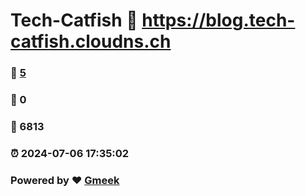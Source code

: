 # Tech-Catfish :link: https://blog.tech-catfish.cloudns.ch
### :page_facing_up: [5](https://blog.tech-catfish.cloudns.ch) 
### :speech_balloon: 0 
### :hibiscus: 6813 
### :alarm_clock: 2024-07-06 17:35:02 
### Powered by :heart: [Gmeek](https://github.com/Meekdai/Gmeek)
